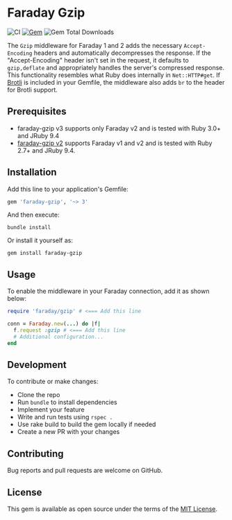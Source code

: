 # Faraday Gzip

![CI](https://github.com/bodrovis/faraday-gzip/actions/workflows/ci.yaml/badge.svg)
[![Gem](https://img.shields.io/gem/v/faraday-gzip.svg?style=flat-square)](https://rubygems.org/gems/faraday-gzip)
![Gem Total Downloads](https://img.shields.io/gem/dt/faraday-gzip)

The `Gzip` middleware for Faraday 1 and 2 adds the necessary `Accept-Encoding` headers and automatically decompresses the response. If the "Accept-Encoding" header isn't set in the request, it defaults to `gzip,deflate` and appropriately handles the server's compressed response. This functionality resembles what Ruby does internally in `Net::HTTP#get`. If [Brotli](https://github.com/miyucy/brotli) is included in your Gemfile, the middleware also adds `br` to the header for Brotli support.

## Prerequisites

* faraday-gzip v3 supports only Faraday v2 and is tested with Ruby 3.0+ and JRuby 9.4
* [faraday-gzip v2](https://github.com/bodrovis/faraday-gzip/tree/v2) supports Faraday v1 and v2 and is tested with Ruby 2.7+ and JRuby 9.4.

## Installation

Add this line to your application's Gemfile:

```ruby
gem 'faraday-gzip', '~> 3'
```

And then execute:

```
bundle install
```

Or install it yourself as:

```
gem install faraday-gzip
```

## Usage

To enable the middleware in your Faraday connection, add it as shown below:

```ruby
require 'faraday/gzip' # <=== Add this line

conn = Faraday.new(...) do |f|
  f.request :gzip # <=== Add this line
  # Additional configuration...
end
```

## Development

To contribute or make changes:

* Clone the repo
* Run `bundle` to install dependencies
* Implement your feature
* Write and run tests using `rspec .`
* Use rake build to build the gem locally if needed
* Create a new PR with your changes

## Contributing

Bug reports and pull requests are welcome on GitHub.

## License

This gem is available as open source under the terms of the [MIT License](https://opensource.org/licenses/MIT).
